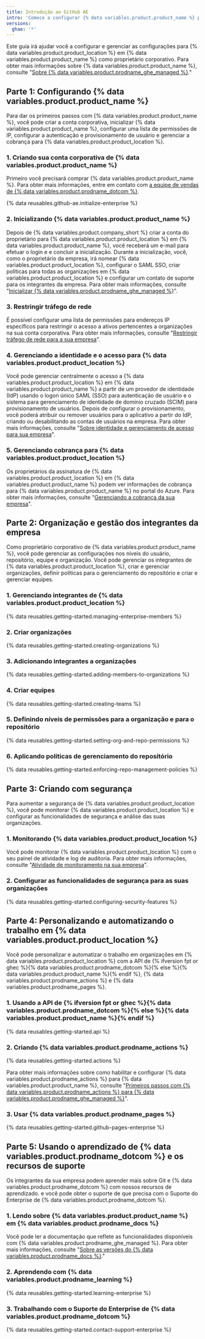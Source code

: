 ```yaml
---
title: Introdução ao GitHub AE
intro: 'Comece a configurar {% data variables.product.product_name %} para {% data variables.product.product_location %}.'
versions:
  ghae: '*'
---
```


Este guia irá ajudar você a configurar e gerenciar as configurações para {% data variables.product.product_location %} em {% data variables.product.product_name %} como proprietário corporativo. Para obter mais informações sobre {% data variables.product.product_name %}, consulte "[Sobre {% data variables.product.prodname_ghe_managed %}](/admin/overview/about-github-ae)."

## Parte 1: Configurando {% data variables.product.product_name %}
Para dar os primeiros passos com {% data variables.product.product_name %}, você pode criar a conta corporativa, inicializar {% data variables.product.product_name %}, configurar uma lista de permissões de IP, configurar a autenticação e provisionamento de usuário e gerenciar a cobrança para {% data variables.product.product_location %}.

### 1. Criando sua conta corporativa de {% data variables.product.product_name %}
Primeiro você precisará comprar {% data variables.product.product_name %}. Para obter mais informações, entre em contato com [a equipe de vendas de {% data variables.product.prodname_dotcom %}](https://enterprise.github.com/contact).

{% data reusables.github-ae.initialize-enterprise %}

### 2. Inicializando {% data variables.product.product_name %}
Depois de {% data variables.product.company_short %} criar a conta do proprietário para {% data variables.product.product_location %} em {% data variables.product.product_name %}, você receberá um e-mail para efetuar o login e e concluir a inicialização. Durante a inicialização, você, como o proprietário da empresa, irá nomear {% data variables.product.product_location %}, configurar o SAML SSO, criar políticas para todas as organizações em {% data variables.product.product_location %} e configurar um contato de suporte para os integrantes da empresa. Para obter mais informações, consulte "[Inicializar {% data variables.product.prodname_ghe_managed %}](/admin/configuration/configuring-your-enterprise/initializing-github-ae)".

### 3. Restringir tráfego de rede
É possível configurar uma lista de permissões para endereços IP específicos para restringir o acesso a ativos pertencentes a organizações na sua conta corporativa. Para obter mais informações, consulte "[Restringir tráfego de rede para a sua empresa](/admin/configuration/configuring-your-enterprise/restricting-network-traffic-to-your-enterprise)".

### 4. Gerenciando a identidade e o acesso para {% data variables.product.product_location %}
Você pode gerenciar centralmente o acesso a {% data variables.product.product_location %} em {% data variables.product.product_name %} a partir de um provedor de identidade (IdP) usando o logon único SAML (SSO) para autenticação de usuário e o sistema para gerenciamento de identidade de domínio cruzado (SCIM) para provisionamento de usuários. Depois de configurar o provisionamento, você poderá atribuir ou remover usuários para o aplicativo a partir do IdP, criando ou desabilitando as contas de usuários na empresa. Para obter mais informações, consulte "[Sobre identidade e gerenciamento de acesso para sua empresa](/admin/identity-and-access-management/managing-iam-for-your-enterprise/about-identity-and-access-management-for-your-enterprise)".

### 5. Gerenciando cobrança para {% data variables.product.product_location %}
Os proprietários da assinatura de {% data variables.product.product_location %} em {% data variables.product.product_name %} podem ver informações de cobrança para {% data variables.product.product_name %} no portal do Azure. Para obter mais informações, consulte "[Gerenciando a cobrança da sua empresa](/billing/managing-billing-for-your-github-account/about-billing-for-your-enterprise)".

## Parte 2: Organização e gestão dos integrantes da empresa
Como proprietário corporativo de {% data variables.product.product_name %}, você pode gerenciar as configurações nos níveis do usuário, repositório, equipe e organização. Você pode gerenciar os integrantes de {% data variables.product.product_location %}, criar e gerenciar organizações, definir políticas para o gerenciamento do repositório e criar e gerenciar equipes.

### 1. Gerenciando integrantes de {% data variables.product.product_location %}
{% data reusables.getting-started.managing-enterprise-members %}

### 2. Criar organizações
{% data reusables.getting-started.creating-organizations %}

### 3. Adicionando integrantes a organizações
{% data reusables.getting-started.adding-members-to-organizations %}

### 4. Criar equipes
{% data reusables.getting-started.creating-teams %}

### 5. Definindo níveis de permissões para a organização e para o repositório
{% data reusables.getting-started.setting-org-and-repo-permissions %}

### 6. Aplicando políticas de gerenciamento do repositório
{% data reusables.getting-started.enforcing-repo-management-policies %}

## Parte 3: Criando com segurança
Para aumentar a segurança de {% data variables.product.product_location %}, você pode monitorar {% data variables.product.product_location %} e configurar as funcionalidades de segurança e análise das suas organizações.

### 1. Monitorando {% data variables.product.product_location %}
Você pode monitorar {% data variables.product.product_location %} com o seu painel de atividade e log de auditoria. Para obter mais informações, consulte "[Atividade de monitoramento na sua empresa](/admin/monitoring-activity-in-your-enterprise)".

### 2. Configurar as funcionalidades de segurança para as suas organizações
{% data reusables.getting-started.configuring-security-features %}

## Parte 4: Personalizando e automatizando o trabalho em {% data variables.product.product_location %}
Você pode personalizar e automatizar o trabalho em organizações em {% data variables.product.product_location %} com a API de {% ifversion fpt or ghec %}{% data variables.product.prodname_dotcom %}{% else %}{% data variables.product.product_name %}{% endif %}, {% data variables.product.prodname_actions %} e {% data variables.product.prodname_pages %}.

### 1. Usando a API de {% ifversion fpt or ghec %}{% data variables.product.prodname_dotcom %}{% else %}{% data variables.product.product_name %}{% endif %}
{% data reusables.getting-started.api %}

### 2. Criando {% data variables.product.prodname_actions %}
{% data reusables.getting-started.actions %}

Para obter mais informações sobre como habilitar e configurar {% data variables.product.prodname_actions %} para {% data variables.product.product_name %}, consulte "[Primeiros passos com {% data variables.product.prodname_actions %} para {% data variables.product.prodname_ghe_managed %}](/admin/github-actions/getting-started-with-github-actions-for-your-enterprise/getting-started-with-github-actions-for-github-ae)".

### 3. Usar {% data variables.product.prodname_pages %}
{% data reusables.getting-started.github-pages-enterprise %}
## Parte 5: Usando o aprendizado de {% data variables.product.prodname_dotcom %} e os recursos de suporte
Os integrantes da sua empresa podem aprender mais sobre Git e {% data variables.product.prodname_dotcom %} com nossos recursos de aprendizado. e você pode obter o suporte de que precisa com o Suporte do Enterprise de {% data variables.product.prodname_dotcom %}.

### 1. Lendo sobre {% data variables.product.product_name %} em {% data variables.product.prodname_docs %}
Você pode ler a documentação que reflete as funcionalidades disponíveis com {% data variables.product.prodname_ghe_managed %}. Para obter mais informações, consulte "[Sobre as versões do {% data variables.product.prodname_docs %}](/get-started/learning-about-github/about-versions-of-github-docs)."

### 2. Aprendendo com {% data variables.product.prodname_learning %}
{% data reusables.getting-started.learning-enterprise %}

### 3. Trabalhando com o Suporte do Enterprise de {% data variables.product.prodname_dotcom %}
{% data reusables.getting-started.contact-support-enterprise %}
